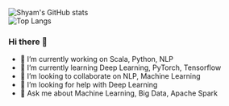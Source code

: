 ![Shyam's GitHub stats](https://github-readme-stats.vercel.app/api?username=vns1311&count_private=true&show_icons=true&theme=dark&include_all_commits=true)
<br/>
![Top Langs](https://github-readme-stats.vercel.app/api/top-langs/?username=vns1311&langs_count=1&theme=dark&layout=compact)

### Hi there 👋
- 🔭 I’m currently working on Scala, Python, NLP
- 🌱 I’m currently learning Deep Learning, PyTorch, Tensorflow
- 👯 I’m looking to collaborate on NLP, Machine Learning
- 🤔 I’m looking for help with Deep Learning
- 💬 Ask me about Machine Learning, Big Data, Apache Spark
<!-- - 📫 How to reach me: 
- 😄 Pronouns: ...
- ⚡ Fun fact: ... -->

